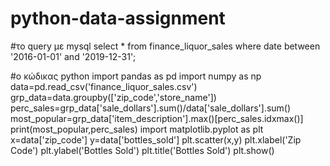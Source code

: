 # python-data-assignment

#το query με mysql
select * from finance_liquor_sales
where date between '2016-01-01' and '2019-12-31';

#o κώδικας python
import pandas as pd
import numpy as np
data=pd.read_csv('finance_liquor_sales.csv')
grp_data=data.groupby(['zip_code','store_name'])
perc_sales=grp_data['sale_dollars'].sum()/data['sale_dollars'].sum()
most_popular=grp_data['item_description'].max()[perc_sales.idxmax()]
print(most_popular,perc_sales)
import matplotlib.pyplot as plt
x=data['zip_code']
y=data['bottles_sold']
plt.scatter(x,y)
plt.xlabel('Zip Code')
plt.ylabel('Bottles Sold')
plt.title('Bottles Sold')
plt.show()
